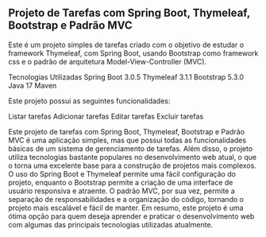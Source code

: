 ## Projeto de Tarefas com Spring Boot, Thymeleaf, Bootstrap e Padrão MVC
Este é um projeto simples de tarefas criado com o objetivo de estudar o framework Thymeleaf, com Spring Boot, usando Bootstrap como framework css e o padrão de arquitetura Model-View-Controller (MVC).

Tecnologias Utilizadas
Spring Boot 3.0.5
Thymeleaf 3.1.1
Bootstrap 5.3.0
Java 17
Maven

Este projeto possui as seguintes funcionalidades:

Listar tarefas
Adicionar tarefas
Editar tarefas
Excluir tarefas

Este projeto de tarefas com Spring Boot, Thymeleaf, Bootstrap e Padrão MVC é uma aplicação simples, mas que possui todas as funcionalidades básicas de um sistema de gerenciamento de tarefas. Além disso, o projeto utiliza tecnologias bastante populares no desenvolvimento web atual, o que o torna uma excelente base para a construção de projetos mais complexos. O uso do Spring Boot e Thymeleaf permite uma fácil configuração do projeto, enquanto o Bootstrap permite a criação de uma interface de usuário responsiva e atraente. O padrão MVC, por sua vez, permite a separação de responsabilidades e a organização do código, tornando o projeto mais escalável e fácil de manter. Em resumo, este projeto é uma ótima opção para quem deseja aprender e praticar o desenvolvimento web com algumas das principais tecnologias utilizadas atualmente.
